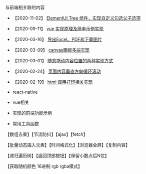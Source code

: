 
与前端相关联的内容

- 【2020-11-02】 [ElementUI Tree 组件，实现自定义勾选父子选项](https://warrenhewitt.github.io/blog/fe/vue/elementUiTree.html)

- 【2020-09-11】 [vue 实现原理及简单示例实现](https://warrenhewitt.github.io/blog/fe/other/vueMvvm.html)

- 【2020-03-16】 [导出Excel、PDF和下载图片](https://warrenhewitt.github.io/blog/fe/other/exportFile.html)

- 【2020-03-09】 [canvas画板多端实现](https://warrenhewitt.github.io/blog/fe/other/drawBoard.html)

- 【2020-03-01】 [随意拖动内容位置的两种实现方式](https://warrenhewitt.github.io/blog/fe/other/dragMoveElement.html)

- 【2020-02-24】 [页面内容垂直方向循环滚动](https://warrenhewitt.github.io/blog/fe/other/vertical-roll.html)

- 【2020-02-19】 [html 调用打印相关实现](https://warrenhewitt.github.io/blog/fe/other/print.html)

- react-native

- vue相关

- 实现的前端功能示例

- 常用工具函数

【数组去重】【节流防抖】【ajax】【fetch】

【批量动态插入元素】【时间格式化】【浏览器全屏】【复制内容】

【递归遍历树】【返回顶部按钮】【保留小数点后N位】

【获取随机颜色 16进制 rgb rgba模式】

